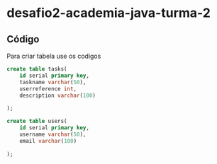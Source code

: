 # desafio2-academia-java-turma-2

## Código

Para criar tabela use os codigos 

```sql
create table tasks(
	id serial primary key,
	taskname varchar(50),
	userreference int,
	description varchar(100)
	
);
```
```sql
create table users(
	id serial primary key,
	username varchar(50),
	email varchar(100)
	
);
```
